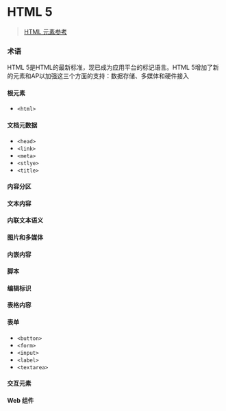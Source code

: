 # HTML 5


>[HTML 元素参考](https://developer.mozilla.org/zh-CN/docs/Web/HTML/Element#表单)

### 术语
 HTML 5是HTML的最新标准，现已成为应用平台的标记语言。HTML 5增加了新的元素和AP以加强这三个方面的支持：数据存储、多媒体和硬件接入

#### 根元素
- `<html>`

#### 文档元数据
- `<head>`
- `<link>`
- `<meta>`
- `<stlye>`
- `<title>`

#### 内容分区

#### 文本内容

#### 内联文本语义

#### 图片和多媒体

#### 内嵌内容

#### 脚本

#### 编辑标识

#### 表格内容

#### 表单
- `<button>`
- `<form>`
- `<input>`
- `<label>`
- `<textarea>`

#### 交互元素

#### Web 组件
